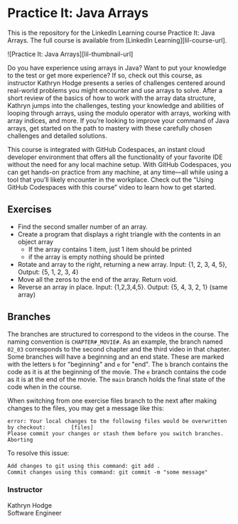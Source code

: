 # Practice It: Java Arrays
This is the repository for the LinkedIn Learning course Practice It: Java Arrays. The full course is available from [LinkedIn Learning][lil-course-url].

![Practice It: Java Arrays][lil-thumbnail-url] 

Do you have experience using arrays in Java? Want to put your knowledge to the test or get more experience? If so, check out this course, as instructor Kathryn Hodge presents a series of challenges centered around real-world problems you might encounter and use arrays to solve. After a short review of the basics of how to work with the array data structure, Kathryn jumps into the challenges, testing your knowledge and abilities of looping through arrays, using the modulo operator with arrays, working with array indices, and more. If you’re looking to improve your command of Java arrays, get started on the path to mastery with these carefully chosen challenges and detailed solutions.

This course is integrated with GitHub Codespaces, an instant cloud developer environment that offers all the functionality of your favorite IDE without the need for any local machine setup. With GitHub Codespaces, you can get hands-on practice from any machine, at any time—all while using a tool that you’ll likely encounter in the workplace. Check out the “Using GitHub Codespaces with this course” video to learn how to get started.



## Exercises

- Find the second smaller number of an array.
- Create a program that displays a right triangle with the contents in an object array
  - If the array contains 1 item, just 1 item should be printed
  - if the array is empty nothing should be printed
- Rotate and array to the right, returning a new array. Input: {1, 2, 3, 4, 5}, Output: {5, 1, 2, 3, 4} 
- Move all the zeros to the end of the array. Return void. 
- Reverse an array in place. Input: {1,2,3,4,5}. Output: {5, 4, 3, 2, 1} (same array)

## Branches
The branches are structured to correspond to the videos in the course. The naming convention is `CHAPTER#_MOVIE#`. As an example, the branch named `02_03` corresponds to the second chapter and the third video in that chapter. 
Some branches will have a beginning and an end state. These are marked with the letters `b` for "beginning" and `e` for "end". The `b` branch contains the code as it is at the beginning of the movie. The `e` branch contains the code as it is at the end of the movie. The `main` branch holds the final state of the code when in the course.

When switching from one exercise files branch to the next after making changes to the files, you may get a message like this:

    error: Your local changes to the following files would be overwritten by checkout:        [files]
    Please commit your changes or stash them before you switch branches.
    Aborting

To resolve this issue:
	
    Add changes to git using this command: git add .
	Commit changes using this command: git commit -m "some message"


### Instructor

Kathryn Hodge  
Software Engineer

### 